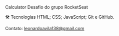 Calculator
Desafio do grupo RocketSeat


🛠️ Tecnologias
HTML;
CSS;
JavaScript;
Git e GitHub.


Contato:
leonardoavila138@gmail.com